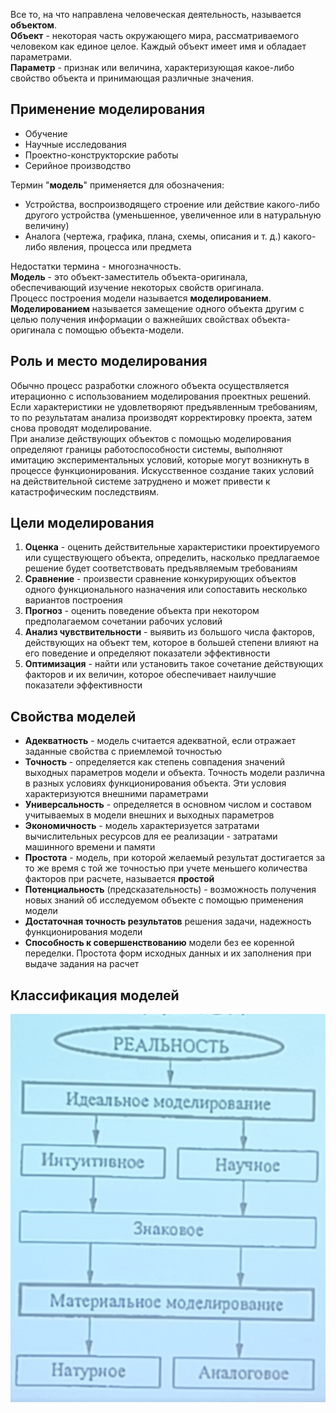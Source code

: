Все то, на что направлена человеческая деятельность, называется **объектом**.  
**Объект** - некоторая часть окружающего мира, рассматриваемого человеком как единое целое. Каждый объект имеет имя и обладает параметрами.  
**Параметр** - признак или величина, характеризующая какое-либо свойство объекта и принимающая различные значения.  
## Применение моделирования
- Обучение
- Научные исследования
- Проектно-конструкторские работы
- Серийное производство
  
Термин "**модель**" применяется для обозначения:
- Устройства, воспроизводящего строение или действие какого-либо другого устройства (уменьшенное, увеличенное или в натуральную величину)
- Аналога (чертежа, графика, плана, схемы, описания и т. д.) какого-либо явления, процесса или предмета
  
Недостатки термина - многозначность.  
**Модель** - это объект-заместитель объекта-оригинала, обеспечивающий изучение некоторых свойств оригинала.  
Процесс построения модели называется **моделированием**.  
**Моделированием** называется замещение одного объекта другим с целью получения информации о важнейших свойствах объекта-оригинала с помощью объекта-модели.  
## Роль и место моделирования
Обычно процесс разработки сложного объекта осуществляется итерационно с использованием моделирования проектных решений. Если характеристики не удовлетворяют предъявленным требованиям, то по результатам анализа производят корректировку проекта, затем снова проводят моделирование.  
При анализе действующих объектов с помощью моделирования определяют границы работоспособности системы, выполняют имитацию экспериментальных условий, которые могут возникнуть в процессе функционирования. Искусственное создание таких условий на действительной системе затруднено и может привести к катастрофическим последствиям.  
## Цели моделирования
1. **Оценка** - оценить действительные характеристики проектируемого или существующего объекта, определить, насколько предлагаемое решение будет соответствовать предъявляемым требованиям
2. **Сравнение** - произвести сравнение конкурирующих объектов одного функционального назначения или сопоставить несколько вариантов построения
3. **Прогноз** - оценить поведение объекта при некотором предполагаемом сочетании рабочих условий
4. **Анализ чувствительности** - выявить из большого числа факторов, действующих на объект тем, которое в большей степени влияют на его поведение и определяют показатели эффективности
5. **Оптимизация** - найти или установить такое сочетание действующих факторов и их величин, которое обеспечивает наилучшие показатели эффективности
## Свойства моделей
- **Адекватность** - модель считается адекватной, если отражает заданные свойства с приемлемой точностью
- **Точность** - определяется как степень совпадения значений выходных параметров модели и объекта. Точность модели различна в разных условиях функционирования объекта. Эти условия характеризуются внешними параметрами
- **Универсальность** - определяется в основном числом и составом учитываемых в модели внешних и выходных параметров
- **Экономичность** - модель характеризуется затратами вычислительных ресурсов для ее реализации - затратами машинного времени и памяти
- **Простота** - модель, при которой желаемый результат достигается за то же время с той же точностью при учете меньшего количества факторов при расчете, называется **простой**
- **Потенциальность** (предсказательность) - возможность получения новых знаний об исследуемом объекте с помощью применения модели
- **Достаточная точность результатов** решения задачи, надежность функционирования модели
- **Способность к совершенствованию** модели без ее коренной переделки. Простота форм исходных данных и их заполнения при выдаче задания на расчет
## Классификация моделей
![Классификация моделей|500](../Pictures/02_01.%20Классификация%20моделей.png)  
